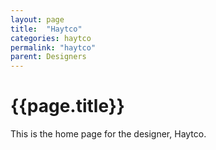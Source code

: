 ```yaml
---
layout: page
title:  "Haytco"
categories: haytco
permalink: "haytco"
parent: Designers
---
```

# {{page.title}}

This is the home page for the designer, Haytco.
